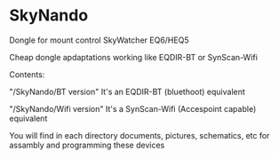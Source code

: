 # SkyNando
Dongle for mount control SkyWatcher EQ6/HEQ5

Cheap dongle apdaptations working like EQDIR-BT or SynScan-Wifi

Contents:

"/SkyNando/BT version" It's an EQDIR-BT (bluethoot) equivalent

"/SkyNando/Wifi version" It's a SynScan-Wifi (Accespoint capable) equivalent

You will find in each directory documents, pictures, schematics, etc for assambly and programming these devices
